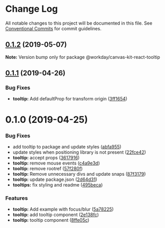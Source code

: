 # Change Log

All notable changes to this project will be documented in this file.
See [Conventional Commits](https://conventionalcommits.org) for commit guidelines.

## [0.1.2](https://ghe.megaleo.com/design/canvas-kit-react/tree/master/modules/canvas-kit-react-tooltip/compare/@workday/canvas-kit-react-tooltip@0.1.1...@workday/canvas-kit-react-tooltip@0.1.2) (2019-05-07)

**Note:** Version bump only for package @workday/canvas-kit-react-tooltip





## [0.1.1](https://ghe.megaleo.com/design/canvas-kit-react/tree/master/modules/canvas-kit-react-tooltip/compare/@workday/canvas-kit-react-tooltip@0.1.0...@workday/canvas-kit-react-tooltip@0.1.1) (2019-04-26)


### Bug Fixes

* **tooltip:** Add defaultProp for transform origin ([3ff1654](https://ghe.megaleo.com/design/canvas-kit-react/tree/master/modules/canvas-kit-react-tooltip/commits/3ff1654))





# 0.1.0 (2019-04-25)


### Bug Fixes

* add tooltip to package and update styles ([abfa955](https://ghe.megaleo.com/design/canvas-kit-react/tree/master/modules/canvas-kit-react-tooltip/commits/abfa955))
* update styles when positioning library is not present ([22fce42](https://ghe.megaleo.com/design/canvas-kit-react/tree/master/modules/canvas-kit-react-tooltip/commits/22fce42))
* **tooltip:** accept props ([3617916](https://ghe.megaleo.com/design/canvas-kit-react/tree/master/modules/canvas-kit-react-tooltip/commits/3617916))
* **tooltip:** remove mouse events ([c4a9e3d](https://ghe.megaleo.com/design/canvas-kit-react/tree/master/modules/canvas-kit-react-tooltip/commits/c4a9e3d))
* **tooltip:** remove rootref ([57f280f](https://ghe.megaleo.com/design/canvas-kit-react/tree/master/modules/canvas-kit-react-tooltip/commits/57f280f))
* **tooltip:** Remove unnecessary divs and update snaps ([87f3179](https://ghe.megaleo.com/design/canvas-kit-react/tree/master/modules/canvas-kit-react-tooltip/commits/87f3179))
* **tooltip:** update package.json ([2d64d31](https://ghe.megaleo.com/design/canvas-kit-react/tree/master/modules/canvas-kit-react-tooltip/commits/2d64d31))
* **tooltips:** fix styling and readme ([495beca](https://ghe.megaleo.com/design/canvas-kit-react/tree/master/modules/canvas-kit-react-tooltip/commits/495beca))


### Features

* **tooltip:** Add example with focus/blur ([5a78225](https://ghe.megaleo.com/design/canvas-kit-react/tree/master/modules/canvas-kit-react-tooltip/commits/5a78225))
* **tooltip:** add tooltip component ([2e138fc](https://ghe.megaleo.com/design/canvas-kit-react/tree/master/modules/canvas-kit-react-tooltip/commits/2e138fc))
* **tooltip:** tooltip component ([8ffe05c](https://ghe.megaleo.com/design/canvas-kit-react/tree/master/modules/canvas-kit-react-tooltip/commits/8ffe05c))
